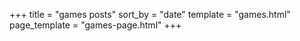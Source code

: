 +++
title = "games posts"
sort_by = "date"
template = "games.html"
page_template = "games-page.html"
+++